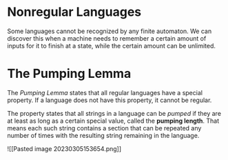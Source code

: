 # Nonregular Languages
Some languages cannot be recognized by any finite automaton.
We can discover this when a machine needs to remember a certain amount of inputs for it to finish at a state, while the certain amount can be unlimited.

# The Pumping Lemma
The *Pumping Lemma* states that all regular languages have a special property. If a language does not have this property, it cannot be regular.

The property states that all strings in a language can be *pumped* if they are at least as long as a certain special value, called the **pumping length**. That means each such string contains a section that can be repeated any number of times with the resulting string remaining in the language.

![[Pasted image 20230305153654.png]]


